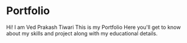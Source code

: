 # Portfolio
Hi! I am Ved Prakash Tiwari 
This is my Portfolio 
Here you'll get to know about my skills and project along with my educational details.
